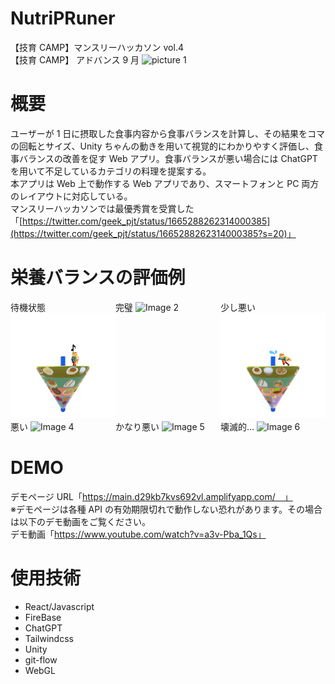 # NutriPRuner

【技育 CAMP】マンスリーハッカソン vol.4  
【技育 CAMP】 アドバンス 9 月
![picture 1](Readme_img/NutriPRuner.png)

# 概要

ユーザーが 1 日に摂取した食事内容から食事バランスを計算し、その結果をコマの回転とサイズ、Unity ちゃんの動きを用いて視覚的にわかりやすく評価し、食事バランスの改善を促す Web アプリ。食事バランスが悪い場合には ChatGPT を用いて不足しているカテゴリの料理を提案する。  
本アプリは Web 上で動作する Web アプリであり、スマートフォンと PC 両方のレイアウトに対応している。  
マンスリーハッカソンでは最優秀賞を受賞した「[https://twitter.com/geek_pjt/status/1665288262314000385](https://twitter.com/geek_pjt/status/1665288262314000385?s=20)」

# 栄養バランスの評価例

<div style="display: flex; flex-wrap: wrap; justify-content: space-between;">
    <div style="flex: 1; width: 30%;">
        待機状態
        <img src="Readme_img/wait.gif" alt="Image 1">
    </div>
    <div style="flex: 1; width: 30%;">
        完璧
        <img src="Readme_img/lv1.gif" alt="Image 2">
    </div>
    <div style="flex: 1; width: 30%;">
        少し悪い
        <img src="Readme_img/lv2.gif" alt="Image 3">
    </div>
</div>
<div style="display: flex; flex-wrap: wrap; justify-content: space-between;">
    <div style="flex: 1; width: 30%;">
        悪い
        <img src="Readme_img/lv3.gif" alt="Image 4">
    </div>
    <div style="flex: 1; width: 30%;">
        かなり悪い
        <img src="Readme_img/lv4.gif" alt="Image 5">
    </div>
    <div style="flex: 1; width: 30%;">
        壊滅的...
        <img src="Readme_img/lv5.gif" alt="Image 6">
    </div>
</div>

# DEMO

デモページ URL「https://main.d29kb7kvs692vl.amplifyapp.com/　」  
※デモページは各種 API の有効期限切れで動作しない恐れがあります。その場合は以下のデモ動画をご覧ください。  
デモ動画「https://www.youtube.com/watch?v=a3v-Pba_1Qs」

# 使用技術

- React/Javascript
- FireBase
- ChatGPT
- Tailwindcss
- Unity
- git-flow
- WebGL
